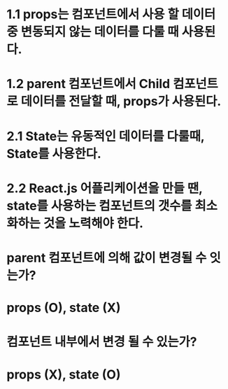 # 1.1 props는 컴포넌트에서 사용 할 데이터 중 변동되지 않는 데이터를 다룰 때 사용된다.

# 1.2 parent 컴포넌트에서 Child 컴포넌트로 데이터를 전달할 때, props가 사용된다.

# 2.1 State는 유동적인 데이터를 다룰때, State를 사용한다.

# 2.2 React.js 어플리케이션을 만들 땐, state를 사용하는 컴포넌트의 갯수를 최소화하는 것을 노력해야 한다.

#

# parent 컴포넌트에 의해 값이 변경될 수 잇는가?

# props (O), state (X)

# 컴포넌트 내부에서 변경 될 수 있는가?

# props (X), state (O)
